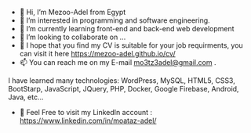- 👋 Hi, I’m Mezoo-Adel from Egypt
- 👀 I’m interested in programming and software engineering.
- 🌱 I’m currently learning front-end and back-end web development
- 💞️ I’m looking to collaborate on ...
- 👀 I hope that you find my CV is suitable for your job requirments,
      you can visit it here https://mezoo-adel.github.io/cv/
- 📫 You can reach me on my E-mail mo3tz3adel@gmail.com .

I have learned many technologies: WordPress, MySQL, HTML5, CSS3, BootStarp, JavaScript, JQuery, PHP, Docker, Google Firebase, Android, Java, etc...
- 👀 Feel Free to visit my LinkedIn account : https://www.linkedin.com/in/moataz-adel/
<!---
mezoo-adel/mezoo-adel is a ✨ special ✨ repository because its `README.md` (this file) appears on your GitHub profile.
You can click the Preview link to take a look at your changes....

<img src="https://user-images.githubusercontent.com/63975219/213864832-63055fd7-f736-4a18-9ba3-6a30868409b8.PNG"/>
![alt text](https://user-images.githubusercontent.com/63975219/213864832-63055fd7-f736-4a18-9ba3-6a30868409b8.PNG)
![Image](https://user-images.githubusercontent.com/63975219/213864832-63055fd7-f736-4a18-9ba3-6a30868409b8.PNG)

